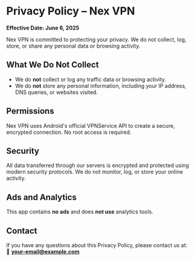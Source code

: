 # Privacy Policy – Nex VPN

**Effective Date: June 6, 2025**

Nex VPN is committed to protecting your privacy. We do not collect, log, store, or share any personal data or browsing activity.

## What We Do Not Collect

- We do **not** collect or log any traffic data or browsing activity.
- We do **not** store any personal information, including your IP address, DNS queries, or websites visited.

## Permissions

Nex VPN uses Android's official VPNService API to create a secure, encrypted connection. No root access is required.

## Security

All data transferred through our servers is encrypted and protected using modern security protocols. We do not monitor, log, or store your online activity.

## Ads and Analytics

This app contains **no ads** and does **not use** analytics tools.

## Contact

If you have any questions about this Privacy Policy, please contact us at:  
📧 **your-email@example.com**
